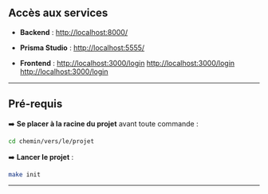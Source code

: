 ## **Accès aux services**

- **Backend** : [http://localhost:8000/](http://localhost:8000/api/)

- **Prisma Studio** : [http://localhost:5555/](http://localhost:5555/)

- **Frontend** : 
[http://localhost:3000/login](http://localhost:3000/login)
[http://localhost:3000/login](http://localhost:3000/register)
[http://localhost:3000/login](http://localhost:3000/)

---

## **Pré-requis**

➡️ **Se placer à la racine du projet** avant toute commande :

```bash
cd chemin/vers/le/projet
```

➡️ **Lancer le projet** :


```bash
make init
```

---